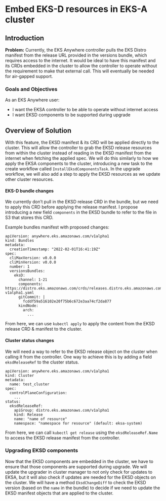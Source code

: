 # Embed EKS-D resources in EKS-A cluster

## Introduction

**Problem:** Currently, the EKS Anywhere controller pulls the EKS Distro manifest from the release URL provided in the versions bundle, which requires access to the internet.
It would be ideal to have this manifest and its CRDs embedded in the cluster to allow the controller to operate without the requirement to make that external call.
This will eventually be needed for air-gapped support.

### Goals and Objectives

As an EKS Anywhere user:

* I want the EKSA controller to be able to operate without internet access
* I want EKSD components to be supported during upgrade

## Overview of Solution

With this feature, the EKSD manifest & its CRD will be applied directly to the cluster.
This will allow the controller to grab the EKSD release resources from within the cluster instead of reading in the EKSD manifest from the internet when fetching the applied spec.
We will do this similarly to how we apply the EKSA components to the cluster, introducing a new task to the create workflow called `InstallEksdComponentsTask`.
In the upgrade workflow, we will also add a step to apply the EKSD resources as we update other cluster resources.

#### EKS-D bundle changes

We currently don’t pull in the EKSD release CRD in the bundle, but we need to apply this CRD before applying the release manifest.
I propose introducing a new field `components` in the EKSD bundle to refer to the file in S3 that stores this CRD.

Example bundles manifest with proposed changes:

```
apiVersion: anywhere.eks.amazonaws.com/v1alpha1
kind: Bundles
metadata:
  creationTimestamp: "2022-02-01T16:41:19Z"
spec:
  cliMaxVersion: v0.0.0
  cliMinVersion: v0.0.0
  number: 1
  versionsBundles:
    eksD:
      channel: 1-21
      components: https://distro.eks.amazonaws.com/crds/releases.distro.eks.amazonaws.com-v1alpha1.yaml
      gitCommit: |
        fcddf59a516102e20f75b6c672e3aa74cf2da877
      kindNode:
        arch:
          ...
```

From here, we can use `kubectl apply` to apply the content from the EKSD release CRD & manifest to the cluster.

#### Cluster status changes

We will need a way to refer to the EKSD release object on the cluster when calling it from the controller.
One way to achieve this is by adding a field `eksdReleaseRef` to the cluster status.
```
apiVersion: anywhere.eks.amazonaws.com/v1alpha1
kind: Cluster
metadata:
  name: test_cluster
spec:
  controlPlaneConfiguration:
    ...
status:
  eksdReleaseRef:
    apiGroup: distro.eks.amazonaws.com/v1alpha1
    kind: Release
    name: "name of resource"
    namespace: "namespace for resource" (default: eksa-system)
```

From here, we can call `kubectl get release` using the `eksdReleaseRef.Name` to access the EKSD release manifest from the controller.

### Upgrading EKSD components

Now that the EKSD components are embedded in the cluster, we have to ensure that those components are supported during upgrade.
We will update the upgrader in cluster manager to not only check for updates to EKSA, but it will also check if updates are needed for the EKSD objects on the cluster.
We will have a method `EksdChangeDiff` to check the EKSD version (based on the `name` in the bundle) to decide if we need to update the EKSD manifest objects that are applied to the cluster.


